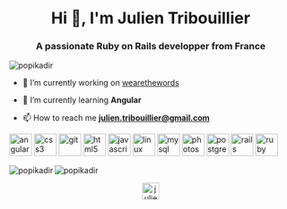 <h1 align="center">Hi 👋, I'm Julien Tribouillier</h1>
<h3 align="center">A passionate Ruby on Rails developper from France</h3>


<p align="left"> <img src="https://komarev.com/ghpvc/?username=popikadir" alt="popikadir" /> </p>


- 🔭 I’m currently working on [wearethewords](https://github.com/We-Are-The-Words)


- 🌱 I’m currently learning **Angular**


- 📫 How to reach me **julien.tribouillier@gmail.com**




<p align="left"><img src="https://devicons.github.io/devicon/devicon.git/icons/angularjs/angularjs-original.svg" alt="angularjs" width="40" height="40"/> <img src="https://devicons.github.io/devicon/devicon.git/icons/css3/css3-original-wordmark.svg" alt="css3" width="40" height="40"/> <img src="https://www.vectorlogo.zone/logos/git-scm/git-scm-icon.svg" alt="git" width="40" height="40"/> <img src="https://devicons.github.io/devicon/devicon.git/icons/html5/html5-original-wordmark.svg" alt="html5" width="40" height="40"/> <img src="https://devicons.github.io/devicon/devicon.git/icons/javascript/javascript-original.svg" alt="javascript" width="40" height="40"/> <img src="https://devicons.github.io/devicon/devicon.git/icons/linux/linux-original.svg" alt="linux" width="40" height="40"/> <img src="https://devicons.github.io/devicon/devicon.git/icons/mysql/mysql-original-wordmark.svg" alt="mysql" width="40" height="40"/> <img src="https://devicons.github.io/devicon/devicon.git/icons/photoshop/photoshop-plain.svg" alt="photoshop" width="40" height="40"/> <img src="https://devicons.github.io/devicon/devicon.git/icons/postgresql/postgresql-original-wordmark.svg" alt="postgresql" width="40" height="40"/> <img src="https://devicons.github.io/devicon/devicon.git/icons/rails/rails-original-wordmark.svg" alt="rails" width="40" height="40"/> <img src="https://devicons.github.io/devicon/devicon.git/icons/ruby/ruby-original-wordmark.svg" alt="ruby" width="40" height="40"/></p><img align="left" src="https://github-readme-stats.vercel.app/api/top-langs/?username=popikadir&layout=compact&hide=html" alt="popikadir" />



<img align="center" src="https://github-readme-stats.vercel.app/api?username=popikadir&show_icons=true" alt="popikadir" />



<p align="center">
<a href="https://www.linkedin.com/in/julien-tribouillier/" target="blank"><img align="center" src="https://cdn.jsdelivr.net/npm/simple-icons@3.0.1/icons/linkedin.svg" alt="julien-tribouillier" height="30" width="30" /></a>
</p>
